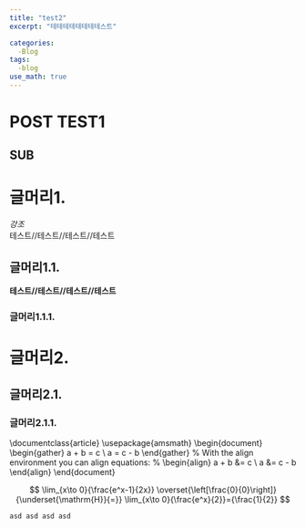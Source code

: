```yaml
---
title: "test2"
excerpt: "테테테테테테테테스트"

categories:
  -Blog
tags:
  -blog
use_math: true
---
```



POST TEST1
=============

SUB
-------------

# 글머리1.

*강조*    
테스트//테스트//테스트//테스트    

## 글머리1.1.

__테스트//테스트//테스트//테스트__

### 글머리1.1.1.

# 글머리2.
## 글머리2.1.
### 글머리2.1.1.

\documentclass{article}
\usepackage{amsmath}
\begin{document}
\begin{gather}
    a + b = c \\ 
    a = c - b
\end{gather}
%
With the align environment you can align equations:
%
\begin{align}
    a + b &= c \\
    a &= c - b
\end{align}
\end{document}


$$
\lim_{x\to 0}{\frac{e^x-1}{2x}}
\overset{\left[\frac{0}{0}\right]}{\underset{\mathrm{H}}{=}}
\lim_{x\to 0}{\frac{e^x}{2}}={\frac{1}{2}}
$$

```asd asd asd asd```
